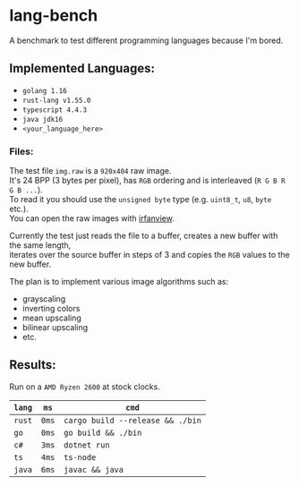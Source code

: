 # lang-bench
A benchmark to test different programming languages because I'm bored.

## Implemented Languages:
- `golang 1.16`
- `rust-lang v1.55.0`
- `typescript 4.4.3`
- `java jdk16`
- `<your_language_here>`

### Files:
The test file `img.raw` is a `920x404` raw image.  
It's 24 BPP (3 bytes per pixel), has `RGB` ordering and is interleaved (`R G B R G B ...`).  
To read it you should use the `unsigned byte` type (e.g. `uint8_t`, `u8`, `byte` etc.).  
You can open the raw images with [irfanview](https://www.irfanview.com/).

Currently the test just reads the file to a buffer, creates a new buffer with the same length,  
iterates over the source buffer in steps of 3 and copies the `RGB` values to the new buffer.  

The plan is to implement various image algorithms such as:  
- grayscaling
- inverting colors
- mean upscaling
- bilinear upscaling
- etc.


## Results:
Run on a `AMD Ryzen 2600` at stock clocks.

| `lang` | `ms`  | `cmd` |
| ------ | ----- | ----- |
| `rust` | `0ms` | `cargo build --release && ./bin` |
| `go`   | `0ms` | `go build && ./bin` |
| `c#`   | `3ms` | `dotnet run` |
| `ts`   | `4ms` | `ts-node` |
| `java` | `6ms` | `javac && java` |
